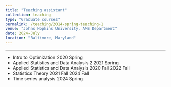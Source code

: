 ```yaml
---
title: "Teaching assistant"
collection: teaching
type: "Graduate courses"
permalink: /teaching/2014-spring-teaching-1
venue: "Johns Hopkins University, AMS Department"
date: 2024-July
location: "Baltimore, Maryland"
---
```

---------

-   Intro to Optimization 2020 Spring
-   Applied Statistics and Data Analysis 2  2021 Spring
-   Applied Statistics and Data Analysis 2020 Fall 2022 Fall
-   Statistics Theory 2021 Fall 2024 Fall
-   Time series analysis 2024 Spring
